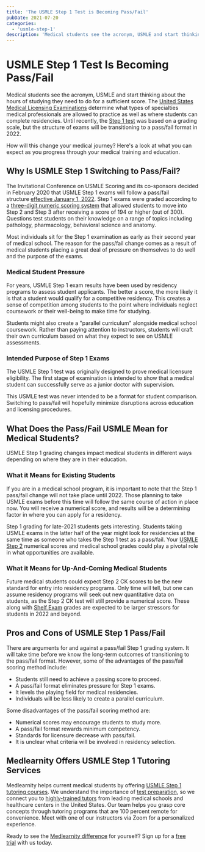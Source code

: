 ```yaml
---
title: 'The USMLE Step 1 Test is Becoming Pass/Fail'
pubDate: 2021-07-20
categories:
  - 'usmle-step-1'
description: 'Medical students see the acronym, USMLE and start thinking about the hours of studying they need to do for a sufficient score. The  determine what types of.'
---
```


# USMLE Step 1 Test Is Becoming Pass/Fail

Medical students see the acronym, USMLE and start thinking about the hours of studying they need to do for a sufficient score. The [United States Medical Licensing Examinations](https://www.usmle.org/) determine what types of specialties medical professionals are allowed to practice as well as where students can complete residencies. Until recently, the [Step 1 test](https://www.usmle.org/step-exams/step-1) was based on a grading scale, but the structure of exams will be transitioning to a pass/fail format in 2022.

How will this change your medical journey? Here's a look at what you can expect as you progress through your medical training and education.

## Why Is USMLE Step 1 Switching to Pass/Fail?

The Invitational Conference on USMLE Scoring and its co-sponsors decided in February 2020 that USMLE Step 1 exams will follow a pass/fail structure [effective January 1, 2022](https://www.usmle.org/common-questions/step-1). Step 1 exams were graded according to a [three-digit numeric scoring system](https://www.usmle.org/scores-transcripts/transcripts) that allowed students to move into Step 2 and Step 3 after receiving a score of 194 or higher (out of 300). Questions test students on their knowledge on a range of topics including pathology, pharmacology, behavioral science and anatomy.

Most individuals sit for the Step 1 examination as early as their second year of medical school. The reason for the pass/fail change comes as a result of medical students placing a great deal of pressure on themselves to do well and the purpose of the exams.

### Medical Student Pressure

For years, USMLE Step 1 exam results have been used by residency programs to assess student applicants. The better a score, the more likely it is that a student would qualify for a competitive residency. This creates a sense of competition among students to the point where individuals neglect coursework or their well-being to make time for studying.

Students might also create a "parallel curriculum" alongside medical school coursework. Rather than paying attention to instructors, students will craft their own curriculum based on what they expect to see on USMLE assessments.

### Intended Purpose of Step 1 Exams

The USMLE Step 1 test was originally designed to prove medical licensure eligibility. The first stage of examination is intended to show that a medical student can successfully serve as a junior doctor with supervision.

This USMLE test was never intended to be a format for student comparison. Switching to pass/fail will hopefully minimize disruptions across education and licensing procedures.

## What Does the Pass/Fail USMLE Mean for Medical Students?

USMLE Step 1 grading changes impact medical students in different ways depending on where they are in their education.

### What it Means for Existing Students

If you are in a medical school program, it is important to note that the Step 1 pass/fail change will not take place until 2022. Those planning to take USMLE exams before this time will follow the same course of action in place now. You will receive a numerical score, and results will be a determining factor in where you can apply for a residency.

Step 1 grading for late-2021 students gets interesting. Students taking USMLE exams in the latter half of the year might look for residencies at the same time as someone who takes the Step 1 test as a pass/fail. Your [USMLE Step 2](https://www.usmle.org/step-exams/step-2-ck) numerical scores and medical school grades could play a pivotal role in what opportunities are available.

### What it Means for Up-And-Coming Medical Students

Future medical students could expect Step 2 CK scores to be the new standard for entry into residency programs. Only time will tell, but one can assume residency programs will seek out new quantitative data on students, as the Step 2 CK test will still provide a numerical score. These along with [Shelf Exam](https://www.medlearnity.com/nbme-shelf-exams/) grades are expected to be larger stressors for students in 2022 and beyond.

## Pros and Cons of USMLE Step 1 Pass/Fail

There are arguments for and against a pass/fail Step 1 grading system. It will take time before we know the long-term outcomes of transitioning to the pass/fail format. However, some of the advantages of the pass/fail scoring method include:

- Students still need to achieve a passing score to proceed.
- A pass/fail format eliminates pressure for Step 1 exams.
- It levels the playing field for medical residencies.
- Individuals will be less likely to create a parallel curriculum.

Some disadvantages of the pass/fail scoring method are:

- Numerical scores may encourage students to study more.
- A pass/fail format rewards minimum competency.
- Standards for licensure decrease with pass/fail.
- It is unclear what criteria will be involved in residency selection.

## Medlearnity Offers USMLE Step 1 Tutoring Services

Medlearnity helps current medical students by offering [USMLE Step 1 tutoring courses](https://www.medlearnity.com/usmle-tutoring-step-1/). We understand the importance of [test preparation](https://www.medlearnity.com/tutoring/), so we connect you to [highly-trained tutors](https://www.medlearnity.com/our-tutors/) from leading medical schools and healthcare centers in the United States. Our team helps you grasp core concepts through tutoring programs that are 100 percent remote for convenience. Meet with one of our instructors via Zoom for a personalized experience.

Ready to see the [Medlearnity difference](https://www.medlearnity.com/#about--us) for yourself? Sign up for a [free trial](https://www.medlearnity.com/start-here/) with us today.
